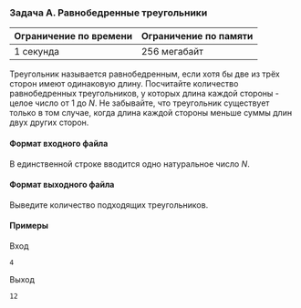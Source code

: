 

### Задача A. Равнобедренные треугольники

| Ограничение по времени      | Ограничение по памяти         |
|:----------------------------|:------------------------------|
|1 секунда|256 мегабайт|

Треугольник называется равнобедренным, если хотя бы две из трёх сторон имеют одинаковую длину. Посчитайте количество равнобедренных треугольников, у которых длина каждой стороны - целое число от $1$ до $N$. Не забывайте, что треугольник существует только в том случае, когда длина каждой стороны меньше суммы длин двух других сторон.

#### Формат входного файла

В единственной строке вводится одно натуральное число $N$.


#### Формат выходного файла

Выведите количество подходящих треугольников.

#### Примеры

Вход
```
4
```

Выход
```
12
```

